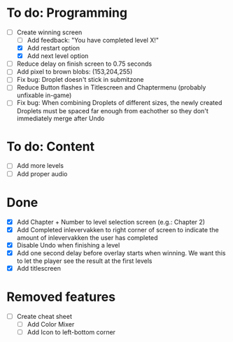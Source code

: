 # To do: Programming
- [ ] Create winning screen
    - [ ] Add feedback: "You have completed level X!"
    - [X] Add restart option
    - [X] Add next level option
- [ ] Reduce delay on finish screen to 0.75 seconds
- [ ] Add pixel to brown blobs: (153,204,255)
- [ ] Fix bug: Droplet doesn't stick in submitzone
- [ ] Reduce Button flashes in Titlescreen and Chaptermenu (probably unfixable in-game)
- [ ] Fix bug: When combining Droplets of different sizes, the newly created Droplets must be spaced far enough from eachother so they don't immediately merge after Undo

# To do: Content
- [ ] Add more levels
- [ ] Add proper audio

# Done
- [X] Add Chapter + Number to level selection screen (e.g.: Chapter 2)
- [X] Add Completed inlevervakken to right corner of screen to indicate the amount of inlevervakken the user has completed
- [X] Disable Undo when finishing a level
- [X] Add one second delay before overlay starts when winning. We want this to let the player see the result at the first levels
- [X] Add titlescreen

# Removed features
- [ ] Create cheat sheet
    - [ ] Add Color Mixer
    - [ ] Add Icon to left-bottom corner
